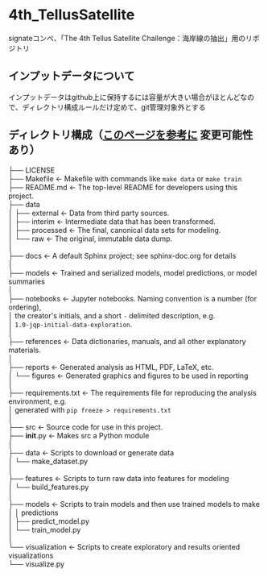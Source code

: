 # 4th_TellusSatellite
signateコンペ、「The 4th Tellus Satellite Challenge：海岸線の抽出」用のリポジトリ

## インプットデータについて
インプットデータはgithub上に保持するには容量が大きい場合がほとんどなので、ディレクトリ構成ルールだけ定めて、git管理対象外とする

## ディレクトリ構成（[このページを参考に](https://www.st-hakky-blog.com/entry/2017/03/24/140738) 変更可能性あり）
├── LICENSE</br>
├── Makefile           <- Makefile with commands like `make data` or `make train`</br>
├── README.md          <- The top-level README for developers using this project.</br>
├── data</br>
│   ├── external       <- Data from third party sources.</br>
│   ├── interim        <- Intermediate data that has been transformed.</br>
│   ├── processed      <- The final, canonical data sets for modeling.</br>
│   └── raw            <- The original, immutable data dump.</br>
│</br>
├── docs               <- A default Sphinx project; see sphinx-doc.org for details</br>
│</br>
├── models             <- Trained and serialized models, model predictions, or model summaries</br>
│</br>
├── notebooks          <- Jupyter notebooks. Naming convention is a number (for ordering),</br>
│                         the creator's initials, and a short `-` delimited description, e.g.</br>
│                         `1.0-jqp-initial-data-exploration`.</br>
│</br>
├── references         <- Data dictionaries, manuals, and all other explanatory materials.</br>
│</br>
├── reports            <- Generated analysis as HTML, PDF, LaTeX, etc.</br>
│   └── figures        <- Generated graphics and figures to be used in reporting</br>
│</br>
├── requirements.txt   <- The requirements file for reproducing the analysis environment, e.g.</br>
│                         generated with `pip freeze > requirements.txt`</br>
│</br>
├── src                <- Source code for use in this project.</br>
    ├── __init__.py    <- Makes src a Python module</br>
    │</br>
    ├── data           <- Scripts to download or generate data</br>
    │   └── make_dataset.py</br>
    │</br>
    ├── features       <- Scripts to turn raw data into features for modeling</br>
    │   └── build_features.py</br>
    │</br>
    ├── models         <- Scripts to train models and then use trained models to make</br>
    │   │                 predictions</br>
    │   ├── predict_model.py</br>
    │   └── train_model.py</br>
    │</br>
    └── visualization  <- Scripts to create exploratory and results oriented visualizations</br>
        └── visualize.py</br>
